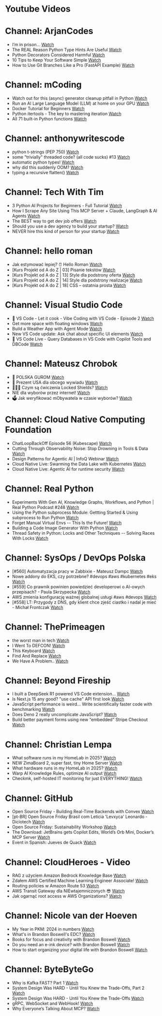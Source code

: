 
Youtube Videos
==============

# Channel: ArjanCodes
  
 - I’m in prison...  [Watch](https://youtu.be/VxiLGc5A7Ho)  
 - The REAL Reason Python Type Hints Are Useful  [Watch](https://youtu.be/0oBLMwHdZ2Y)  
 - Python Decorators Considered Harmful  [Watch](https://youtu.be/dVnNc9oEnF8)  
 - 10 Tips to Keep Your Software Simple  [Watch](https://youtu.be/0U-RwnWaFIM)  
 - How to Use Git Branches Like a Pro (FastAPI Example)  [Watch](https://youtu.be/viAZQjs5lHk)
# Channel: mCoding
  
 - Watch out for this (async) generator cleanup pitfall in Python  [Watch](https://youtu.be/N56Jrqc7SBk)  
 - Run an AI Large Language Model (LLM) at home on your GPU  [Watch](https://youtu.be/RejIVgfER-4)  
 - Docker Tutorial for Beginners  [Watch](https://youtu.be/b0HMimUb4f0)  
 - Python itertools - The key to mastering iteration  [Watch](https://youtu.be/1p7xa_BHYDs)  
 - All 71 built-in Python functions  [Watch](https://youtu.be/7Qu_KXc7xSI)
# Channel: anthonywritescode
  
 - python t-strings (PEP 750)  [Watch](https://youtu.be/_QYAoNCK574)  
 - some "trivially" threaded code? (all code sucks) #13  [Watch](https://youtu.be/mftRzagtk4c)  
 - automatic python types!  [Watch](https://youtu.be/YTDpiP1-PRg)  
 - why did this suddenly OOM?  [Watch](https://youtu.be/xEfDMjogJnw)  
 - typing a recursive flatten()  [Watch](https://youtu.be/pXcV_OJI7j4)
# Channel: Tech With Tim
  
 - 3 Python AI Projects for Beginners - Full Tutorial  [Watch](https://youtu.be/XZdY15sHUa8)  
 - How I Scrape Any Site Using This MCP Server + Claude, LangGraph & AI Agents  [Watch](https://youtu.be/6DXuadyaJ4g)  
 - The BEST way to get dev job offers  [Watch](https://youtu.be/MH8SyRo9JV4)  
 - Should you use a dev agency to build your startup?  [Watch](https://youtu.be/ShduRb9FWK8)  
 - NEVER hire this kind of person for your startup  [Watch](https://youtu.be/qIyXKHlRa-c)
# Channel: hello roman
  
 - Jak estymować lepiej? ⏰  Hello Roman  [Watch](https://youtu.be/trm4-53gp4g)  
 - [Kurs Projekt od A do Z | 03] Pisanie tekstów  [Watch](https://youtu.be/vTmJh0nX6Sk)  
 - [Kurs Projekt od A do Z | 13] Style dla podstrony oferta  [Watch](https://youtu.be/vVJeRbTPT4U)  
 - [Kurs Projekt od A do Z | 14] Style dla podstrony realizacje  [Watch](https://youtu.be/dL-0uYN72mM)  
 - [Kurs Projekt od A do Z | 18] CSS – ostatnia prosta  [Watch](https://youtu.be/f8tPJdD1_TE)
# Channel: Visual Studio Code
  
 - 🔴 VS Code - Let it cook - Vibe Coding with VS Code - Episode 2  [Watch](https://youtu.be/l8bgGpiID0E)  
 - Get more space with floating windows  [Watch](https://youtu.be/U-SLNxOPSPM)  
 - Build a Weather App with Agent Mode  [Watch](https://youtu.be/uG5Vcjr5vxQ)  
 - New VS Code update: Ask chat about specific UI elements  [Watch](https://youtu.be/ntPHrL9cgB4)  
 - 🔴 VS Code Live - Query Databases in VS Code with Copilot Tools and DBCode  [Watch](https://youtu.be/v4lUJBMIDxY)
# Channel: Mateusz Chrobok
  
 - 🥟 POLSKA GUROM  [Watch](https://youtu.be/CdvddpTUNfs)  
 - 🎁 Prezent USA dla obcego wywiadu  [Watch](https://youtu.be/E6U6RrEgxac)  
 - 👨🏻‍💻 Czym są ćwiczenia Locked Shields?  [Watch](https://youtu.be/EWyv3xiya58)  
 - NIE dla wyborów przez internet!  [Watch](https://youtu.be/UK3-wB68ZGk)  
 - 🗳️ Jak weryfikować mObywatela w czasie wyborów?  [Watch](https://youtu.be/0UpmdQZ_6Xw)
# Channel: Cloud Native Computing Foundation
  
 - ChatLoopBackOff Episode 56 (​Kubescape)  [Watch](https://youtu.be/kN2F9ud2zTk)  
 - Cutting Through Observability Noise: Stop Drowning in Tools & Data  [Watch](https://youtu.be/tpkPKRPRtCQ)  
 - Design Patterns for Agentic AI | InfoQ Webinar  [Watch](https://youtu.be/T7qYcPD1yIs)  
 - Cloud Native Live: Swarming the Data Lake with Kubernetes  [Watch](https://youtu.be/CNIfDJ7E4dc)  
 - Cloud Native Live: Agentic AI for runtime security  [Watch](https://youtu.be/j90WdM123R0)
# Channel: Real Python
  
 - Experiments With Gen AI, Knowledge Graphs, Workflows, and Python | Real Python Podcast #248  [Watch](https://youtu.be/uCroZOpDafw)  
 - Using the Python subprocess Module: Gettting Started & Using subprocess to Run Python  [Watch](https://youtu.be/_mO7m8lyC2g)  
 - Forget Manual Virtual Envs -- This Is the Future!  [Watch](https://youtu.be/dIGlJJUc2os)  
 - Building a Code Image Generator With Python  [Watch](https://youtu.be/4id2nXQtNn8)  
 - Thread Safety in Python: Locks and Other Techniques -- Solving Races With Locks  [Watch](https://youtu.be/o1M4IK9Z-wA)
# Channel: SysOps / DevOps Polska
  
 - [#560] Automatyzacja pracy w Zabbixie - Mateusz Dampc  [Watch](https://youtu.be/dwMvwO2j6qU)  
 - Nowe addony do EKS, czy potrzebne? #devops #aws #kubernetes #eks  [Watch](https://youtu.be/h3Vuj2rl8LA)  
 - [#559] Co prawnik powinien powiedzieć developerowi o AI-owych przepisach? - Paula Skrzypecka  [Watch](https://youtu.be/87D7G5qdfsY)  
 - AWS zmienia konfigurację ważnej globalnej usługi #aws #devops  [Watch](https://youtu.be/Z6GPZZEGpbQ)  
 - [#558] LT: Przygody z DNS, gdy klient chce zjeść ciastko i nadal je mieć - Michał Frontczak  [Watch](https://youtu.be/L50I8co19J4)
# Channel: ThePrimeagen
  
 - the worst man in tech  [Watch](https://youtu.be/A_XGsAl-LqY)  
 - I Went To DEFCON!  [Watch](https://youtu.be/GwcFxTuMYmU)  
 - This Keyboard  [Watch](https://youtu.be/dhuX9t2j5Hc)  
 - Find And Replace  [Watch](https://youtu.be/v2a6Nv7RSd0)  
 - We Have A Problem..  [Watch](https://youtu.be/1-0r90bm6CE)
# Channel: Beyond Fireship
  
 - I built a DeepSeek R1 powered VS Code extension…  [Watch](https://youtu.be/clJCDHml2cA)  
 - Is Next.js 15 any good? "use cache" API first look  [Watch](https://youtu.be/xWkozeculPo)  
 - JavaScript performance is weird... Write scientifically faster code with benchmarking  [Watch](https://youtu.be/_pWA4rbzvIg)  
 - Does Deno 2 really uncomplicate JavaScript?  [Watch](https://youtu.be/8IHhvkaVqVE)  
 - Build better payment forms using new “embedded” Stripe Checkout  [Watch](https://youtu.be/7WFXl4-aCxs)
# Channel: Christian Lempa
  
 - What software runs in my HomeLab in 2025?  [Watch](https://youtu.be/KJVe_E6tdzw)  
 - NEW ZimaBoard 2, super fast, tiny Home Server  [Watch](https://youtu.be/D038iKKoiYI)  
 - What hardware runs in my HomeLab in 2025?  [Watch](https://youtu.be/4QlawuxRY00)  
 - Warp AI Knowledge Rules, optimize AI output  [Watch](https://youtu.be/GZtWIU0T888)  
 - Checkmk, self-hosted IT monitoring for just EVERYTHING!  [Watch](https://youtu.be/Rb1_7gbgS7k)
# Channel: GitHub
  
 - Open Source Friday - Building Real-Time Backends with Convex  [Watch](https://youtu.be/t0c2MND32ts)  
 - [pt-BR] Open Source Friday Brasil com Leticia 'Levxyca' Leonardo - Diciotech  [Watch](https://youtu.be/jywizvNZpDM)  
 - Open Source Friday: Sustainability Workshop  [Watch](https://youtu.be/e1SD01RmAs0)  
 - The Download: JetBrains gets Copilot Edits, World’s Orb Mini, Docker’s MCP Server  [Watch](https://youtu.be/CGsZ7332qQM)  
 - Event in Spanish: Jueves de Quack  [Watch](https://youtu.be/a81tAYvGvJU)
# Channel: CloudHeroes - Video
  
 - RAG z użyciem Amazon Bedrock Knowledge Base  [Watch](https://youtu.be/oKjLdd_X1VQ)  
 - Zdałem AWS Certified Machine Learning Engineer Associate!  [Watch](https://youtu.be/leMqxVRNpmQ)  
 - Routing policies w Amazon Route 53  [Watch](https://youtu.be/AJb-VYx7jvU)  
 - AWS Transit Gateway dla NIEwtajemniczonych 😎  [Watch](https://youtu.be/06n86Z0sr-k)  
 - Jak ogarnąć root access w AWS Organizations?  [Watch](https://youtu.be/q5Lyj7RYxBk)
# Channel: Nicole van der Hoeven
  
 - My Year in PKM: 2024 in numbers  [Watch](https://youtu.be/NxCZ8GaM-Vw)  
 - What's in Brandon Boswell's EDC?  [Watch](https://youtu.be/Noswl0jCA4k)  
 - Books for focus and creativity with Brandon Boswell  [Watch](https://youtu.be/Ugc4U8Rx7RM)  
 - Do you need an e-ink device? with Brandon Boswell  [Watch](https://youtu.be/uUKPV6mWMFM)  
 - How to start organizing your digital life with Brandon Boswell  [Watch](https://youtu.be/Ykhyw3T3ICU)
# Channel: ByteByteGo
  
 - Why is Kafka FAST? Part 1  [Watch](https://youtu.be/wvLdBJEl-wc)  
 - System Design Was HARD - Until You Knew the Trade-Offs, Part 2  [Watch](https://youtu.be/2g1G8Jr88xU)  
 - System Design Was HARD - Until You Knew the Trade-Offs  [Watch](https://youtu.be/1nENigGr-a0)  
 - gRPC, WebSocket and WebHook!  [Watch](https://youtu.be/f7KgDNZU3-Y)  
 - Why Everyone’s Talking About MCP?  [Watch](https://youtu.be/_d0duu3dED4)
